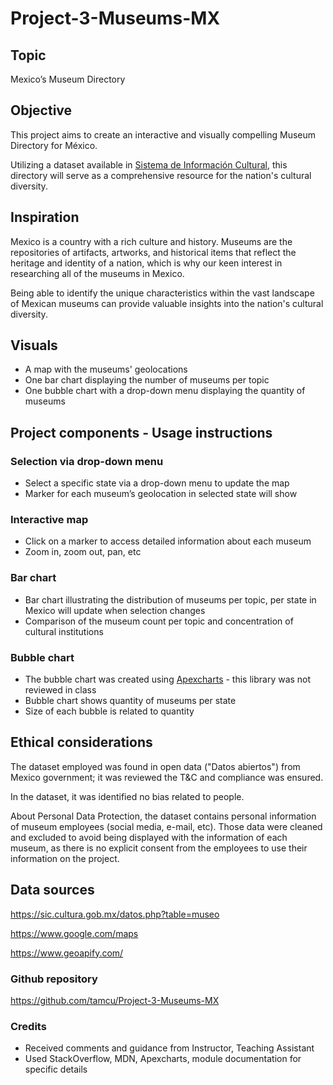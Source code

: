 # Project-3-Museums-MX


## Topic
Mexico’s Museum Directory


## Objective
This project aims to create an interactive and visually compelling Museum Directory for México. 

Utilizing a dataset available in [Sistema de Información Cultural](https://sic.cultura.gob.mx/), this directory will serve as a comprehensive resource for the nation's cultural diversity.


## Inspiration
Mexico is a country with a rich culture and history. Museums are the repositories of artifacts, artworks, and historical items that reflect the heritage and identity of a nation, which is why our keen interest in researching all of the museums in Mexico. 

Being able to identify the unique characteristics within the vast landscape of Mexican museums can provide valuable insights into the nation's cultural diversity.


## Visuals
- A map with the museums' geolocations 
- One bar chart displaying the number of museums per topic
- One bubble chart with a drop-down menu displaying the quantity of museums 


## Project components - Usage instructions 
### Selection via drop-down menu 
- Select a specific state via a drop-down menu to update the map 
- Marker for each museum’s geolocation in selected state will show 

### Interactive map
- Click on a marker to access detailed information about each museum 
- Zoom in, zoom out, pan, etc

### Bar chart
- Bar chart illustrating the distribution of museums per topic, per state in Mexico will update when selection changes 
- Comparison of the museum count per topic and concentration of cultural institutions

### Bubble chart 
- The bubble chart was created using [Apexcharts](https://apexcharts.com/) - this library was not reviewed in class 
- Bubble chart shows quantity of museums per state 
- Size of each bubble is related to quantity 

## Ethical considerations
The dataset employed was found in open data ("Datos abiertos") from Mexico government; it was reviewed the T&C and compliance was ensured. 

In the dataset, it was identified no bias related to people. 

About Personal Data Protection, the dataset contains personal information of museum employees (social media, e-mail, etc). Those data were cleaned and excluded to avoid being displayed with the information of each museum, as there is no explicit consent from the employees to use their information on the project. 

## Data sources 
https://sic.cultura.gob.mx/datos.php?table=museo 

https://www.google.com/maps 

https://www.geoapify.com/


### Github repository 
https://github.com/tamcu/Project-3-Museums-MX


### Credits 
* Received comments and guidance from Instructor, Teaching Assistant 
* Used StackOverflow, MDN, Apexcharts, module documentation for specific details 

